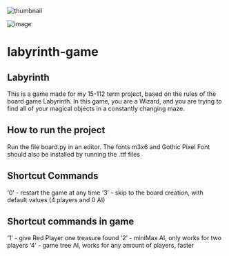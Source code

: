 ![thumbnail](https://user-images.githubusercontent.com/118138273/206323873-4b08ca85-1139-4c60-83ec-b35543926e93.png)

![image](https://user-images.githubusercontent.com/118138273/206323955-5c54d6e9-6820-44a1-9d58-546bac2d6211.png)

# labyrinth-game

## Labyrinth
This is a game made for my 15-112 term project, based on the rules of the board game Labyrinth. In this game, you are a Wizard, and you are trying to find all of your magical objects in a constantly changing maze. 

## How to run the project
Run the file board.py in an editor. The fonts m3x6 and Gothic Pixel Font should also be installed by running the .ttf files

## Shortcut Commands
‘0’ - restart the game at any time
‘3’ - skip to the board creation, with default values (4 players and 0 AI)

## Shortcut commands in game
‘1’ - give Red Player one treasure found
‘2‘ - miniMax AI, only works for two players
‘4’ - game tree AI, works for any amount of players, faster
